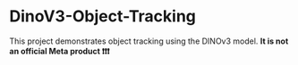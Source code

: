 # DinoV3-Object-Tracking
This project demonstrates object tracking using the DINOv3 model. **It is not an official Meta product ❗❗❗**

